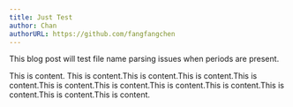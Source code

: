 ```yaml
---
title: Just Test
author: Chan
authorURL: https://github.com/fangfangchen
---
```


This blog post will test file name parsing issues when periods are present.

<!--truncate-->

This is content.
This is content.This is content.This is content.This is content.This is content.This is content.This is content.This is content.This is content.This is content.This is content.